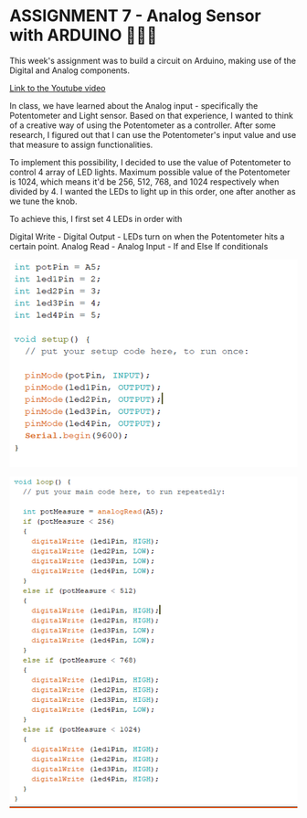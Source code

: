 # **ASSIGNMENT 7 - Analog Sensor with ARDUINO** 🎨🔮✨ #
This week's assignment was to build a circuit on Arduino, making use of the Digital and Analog components.

[Link to the Youtube video](https://youtu.be/JKJx49o2sLA)

In class, we have learned about the Analog input - specifically the Potentometer and Light sensor.
Based on that experience, I wanted to think of a creative way of using the Potentometer as a controller.
After some research, I figured out that I can use the Potentometer's input value and use that measure to assign functionalities.

To implement this possibility, I decided to use the value of Potentometer to control 4 array of LED lights. 
Maximum possible value of the Potentometer is 1024, which means it'd be 256, 512, 768, and 1024 respectively when divided by 4.
I wanted the LEDs to light up in this order, one after another as we tune the knob.

To achieve this, I first set 4 LEDs in order with 



Digital Write - Digital Output - LEDs turn on when the Potentometer hits a certain point.
Analog Read - Analog Input - 
If and Else If conditionals

![image](https://github.com/batoxpr/introtoim/blob/a99fa049b9a06362589a6eeb48a2d4dbc7160428/assets/assignment%207_2.PNG)

![image](https://github.com/batoxpr/introtoim/blob/dec963ddd85c4fec0989ee39452b2d8ac61a804b/assets/assignment%207.PNG)



